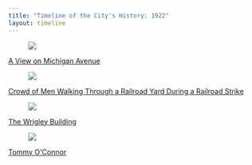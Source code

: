 ```yaml
---
title: "Timeline of the City's History: 1922"
layout: timeline
---
```


<div class="tile is-ancestor">
  <div class="tile is-parent">
    <article class="tile is-child box">
        <a href="/historical/timeline/1922/255" title="A View on Michigan Avenue">
            <figure class="image is-128x128">
                <img src="/img/timeline/1922/small/255.jpg">
            </figure>
            <div class="content">
                <p>A View on Michigan Avenue</p>
            </div>
        </a>
    </article>
  </div>
  <div class="tile is-parent">
    <article class="tile is-child box">
        <a href="/historical/timeline/1922/295" title="Crowd of Men Walking Through a Railroad Yard During a Railroad Strike">
            <figure class="image is-128x128">
                <img src="/img/timeline/1922/small/295.jpg">
            </figure>
            <div class="content">
                <p>Crowd of Men Walking Through a Railroad Yard During a Railroad Strike</p>
            </div>    
        </a>
    </article>
  </div>
  <div class="tile is-parent">
    <article class="tile is-child box">
        <a href="/historical/timeline/1922/256" title="The Wrigley Building">
            <figure class="image is-128x128">
                <img src="/img/timeline/1922/small/256.jpg">
            </figure>
            <div class="content">
                <p>The Wrigley Building</p>
            </div>  
        </a>  
    </article>
  </div>
</div>

<div class="tile is-ancestor">
  <div class="tile is-parent">
    <article class="tile is-child box">
        <a href="/historical/timeline/1922/339" title="Tommy O'Connor">
            <figure class="image is-128x128">
                <img src="/img/timeline/1922/small/339.jpg">
            </figure>
            <div class="content">
                <p>Tommy O'Connor</p>
            </div>
        </a>
    </article>
  </div>
</div>